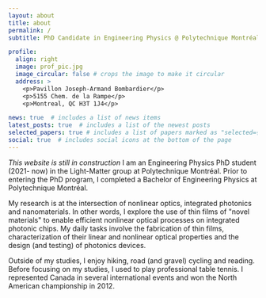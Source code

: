```yaml
---
layout: about
title: about
permalink: /
subtitle: PhD Candidate in Engineering Physics @ Polytechnique Montréal 

profile:
  align: right
  image: prof_pic.jpg
  image_circular: false # crops the image to make it circular
  address: >
    <p>Pavillon Joseph-Armand Bombardier</p>
    <p>5155 Chem. de la Rampe</p>
    <p>Montreal, QC H3T 1J4</p>

news: true  # includes a list of news items
latest_posts: true  # includes a list of the newest posts
selected_papers: true # includes a list of papers marked as "selected={true}"
social: true  # includes social icons at the bottom of the page
---
```

*This website is still in construction*
I am an Engineering Physics PhD student (2021- now) in the Light-Matter group at Polytechnique Montréal. Prior to entering the PhD program, I completed a Bachelor of Engineering Physics at Polytechnique Montréal. 

My research is at the intersection of nonlinear optics, integrated photonics and nanomaterials. In other words, I explore the use of thin films of "novel materials" to enable efficient nonlinear optical processes on integrated photonic chips. My daily tasks involve the fabrication of thin films, characterization of their linear and nonlinear optical properties and the  design (and testing)  of photonics devices.  

Outside of my studies, I enjoy hiking, road (and gravel) cycling and reading. Before focusing on my studies, I used to play professional table tennis. I represented Canada in several international events and won the North American championship in 2012. 
